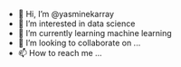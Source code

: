 - 👋 Hi, I’m @yasminekarray
- 👀 I’m interested in data science
- 🌱 I’m currently learning machine learning
- 💞️ I’m looking to collaborate on ...
- 📫 How to reach me ...

<!---
yasminekarray/yasminekarray is a ✨ special ✨ repository because its `README.md` (this file) appears on your GitHub profile.
You can click the Preview link to take a look at your changes.
--->
